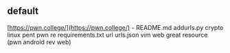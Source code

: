 

## default

[https://pwn.college/](https://pwn.college/) - README.md addurls.py crypto linux pent pwn re requirements.txt url urls.json vim web great resource (pwn android rev web)

